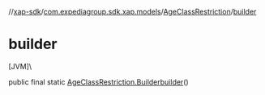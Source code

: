 //[xap-sdk](../../../index.md)/[com.expediagroup.sdk.xap.models](../index.md)/[AgeClassRestriction](index.md)/[builder](builder.md)

# builder

[JVM]\

public final static [AgeClassRestriction.Builder](-builder/index.md)[builder](builder.md)()
